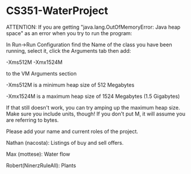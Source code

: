 CS351-WaterProject
==================

ATTENTION: If you are getting "java.lang.OutOfMemoryError: Java heap space" as an error when you try to run the program:

In Run->Run Configuration find the Name of the class you have been running, select it, click the Arguments tab then add:

-Xms512M -Xmx1524M

to the VM Arguments section

-Xms512M is a minimum heap size of 512 Megabytes

-Xmx1524M is a maximum heap size of 1524 Megabytes (1.5 Gigabytes)

If that still doesn't work, you can try amping up the maximum heap size.
Make sure you include units, though! If you don't put M, it will assume you are referring to bytes.




Please add your name and current roles of the project.

Nathan (nacosta): Listings of buy and sell offers.

Max (mottese): Water flow

Robert(NinerzRuleAll): Plants
